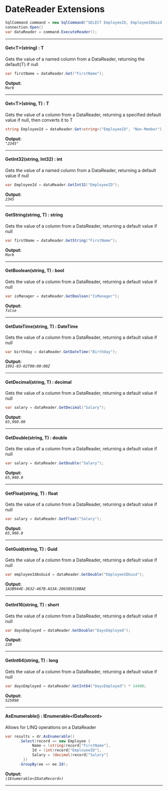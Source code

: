 ﻿# DateReader Extensions

```csharp
SqlCommand command = new SqlCommand("SELECT EmployeeID, EmployeeIDGuid, FirstName, LastName, Birthday, Salary, DAYS(TODAY() - StartDate) as DaysEmployed, IsManager FROM Employees;", connection);
connection.Open()
var dataReader = command.ExecuteReader();
```

---
#### Get&lt;T&gt;(string) : T
Gets the value of a named column from a DataReader, returning the default(T) if null
```csharp
var firstName = dataReader.Get("FirstName");
```
**Output:**  
_`Mark`_

---
#### Get&lt;T&gt;(string, T) : T
Gets the value of a column from a DataReader, returning a specified default value if null, then converts it to T
```csharp
string EmployeeId = dataReader.Get<string>("EmployeeID", "Non-Member");
```
**Output:**  
_`"2345"`_

---
#### GetInt32(string, Int32) : int
Gets the value of a named column from a DataReader, returning a default value if null
```csharp
var EmployeeId = dataReader.GetInt32("EmployeeID");
```
**Output:**  
_`2345`_

---
#### GetString(string, T) : string
Gets the value of a column from a DataReader, returning a default value if null
```csharp
var firstName = dataReader.GetString("FirstName");
```
**Output:**  
_`Mark`_

---
#### GetBoolean(string, T) : bool
Gets the value of a column from a DataReader, returning a default value if null
```csharp
var isManager = dataReader.GetBoolean("IsManager");
```
**Output:**  
_`false`_

---
#### GetDateTime(string, T) : DateTime
Gets the value of a column from a DataReader, returning a default value if null
```csharp
var birthday = dataReader.GetDateTime("Birthday");
```
**Output:**  
_`1991-03-02T00:00:00Z`_

---
#### GetDecimal(string, T) : decimal
Gets the value of a column from a DataReader, returning a default value if null
```csharp
var salary = dataReader.GetDecimal("Salary");
```
**Output:**  
_`65,960.00`_

---
#### GetDouble(string, T) : double
Gets the value of a column from a DataReader, returning a default value if null
```csharp
var salary = dataReader.GetDouble("Salary");
```
**Output:**  
_`65,960.0`_

---
#### GetFloat(string, T) : float
Gets the value of a column from a DataReader, returning a default value if null
```csharp
var salary = dataReader.GetFloat("Salary");
```
**Output:**  
_`65,960.0`_

---
#### GetGuid(string, T) : Guid
Gets the value of a column from a DataReader, returning a default value if null
```csharp
var employeeIdAsGuid = dataReader.GetDouble("EmployeeIDGuid");
```
**Output:**  
_`1A3B944E-3632-467B-A53A-206305310BAE`_

---
#### GetInt16(string, T) : short
Gets the value of a column from a DataReader, returning a default value if null
```csharp
var daysEmployed = dataReader.GetDouble("DaysEmployed");
```
**Output:**  
_`220`_

---
#### GetInt64(string, T) : long
Gets the value of a column from a DataReader, returning a default value if null
```csharp
var daysEmployed = dataReader.GetInt64("DaysEmployed") * 14400;
```
**Output:**  
_`525990`_

---
#### AsEnumerable() : IEnumerable&lt;IDataRecord&gt;
Allows for LINQ operations on a DataReader
```csharp
var results = dr.AsEnumerable()
      .Select(record => new Employee {
            Name = (string)record["FirstName"],
            Id = (int)record["EmployeeID"],
            Salary = (decimal)record["Salary"]
        })
      .GroupBy(ee => ee.Id);
```
**Output:**  
_`(IEnumerable<IDataRecord>)`_

---